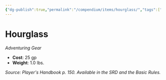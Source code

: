 ```yaml
---
{"dg-publish":true,"permalink":"/compendium/items/hourglass/","tags":["compendium/src/5e/phb","item/gear"]}
---
```


# Hourglass
*Adventuring Gear*  

- **Cost**: 25 gp
- **Weight**: 1.0 lbs.

*Source: Player's Handbook p. 150. Available in the SRD and the Basic Rules.*